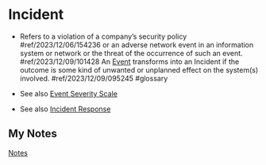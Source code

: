 # Incident
- Refers to a violation of a company’s security policy #ref/2023/12/06/154236 or an adverse network event in an information system or network or the threat of the occurrence of such an event. #ref/2023/12/09/101428 An [Event](event.md) transforms into an Incident if the outcome is some kind of unwanted or unplanned effect on the system(s) involved. #ref/2023/12/09/095245 #glossary 

- See also [Event Severity Scale](event-severity-scale.md)
- See also [Incident Response](incident-response.md)
## My Notes
[Notes](mynotes/incident-notes.md)
